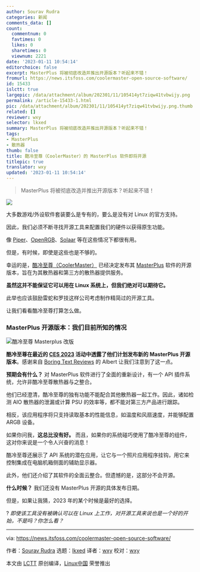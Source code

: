 ```yaml
---
author: Sourav Rudra
categories: 新闻
comments_data: []
count:
  commentnum: 0
  favtimes: 0
  likes: 0
  sharetimes: 0
  viewnum: 2221
date: '2023-01-11 10:54:14'
editorchoice: false
excerpt: MasterPlus 将被彻底改造并推出开源版本？听起来不错！
fromurl: https://news.itsfoss.com/coolermaster-open-source-software/
id: 15433
islctt: true
largepic: /data/attachment/album/202301/11/105414yt7ziqw41tvbwijy.png
permalink: /article-15433-1.html
pic: /data/attachment/album/202301/11/105414yt7ziqw41tvbwijy.png.thumb.jpg
related: []
reviewer: wxy
selector: lkxed
summary: MasterPlus 将被彻底改造并推出开源版本？听起来不错！
tags:
- MasterPlus
- 散热器
thumb: false
title: 酷冷至尊（CoolerMaster）的 MasterPlus 软件即将开源
titlepic: true
translator: wxy
updated: '2023-01-11 10:54:14'
---
```



> 
> MasterPlus 将被彻底改造并推出开源版本？听起来不错！
> 
> 
> 


![](/data/attachment/album/202301/11/105414yt7ziqw41tvbwijy.png)


大多数游戏/外设软件套装要么是专有的，要么是没有对 Linux 的官方支持。


因此，我们必须不断寻找开源工具来配置我们的硬件以获得原生功能。


像 [Piper](https://github.com/libratbag/piper)、[OpenRGB](https://openrgb.org)、[Solaar](https://github.com/pwr-Solaar/Solaar) 等在这些情况下都很有用。


但是，有时候，即使是这些也是不够的。


幸运的是，[酷冷至尊（CoolerMaster）](https://www.coolermaster.com) 已经决定发布其 [MasterPlus](https://masterplus.coolermaster.com) 软件的开源版本，旨在为其散热器和第三方的散热器提供服务。


**虽然这并不能保证它可以用在 Linux 系统上，但我们绝对可以期待它。**


此举也应该鼓励雷蛇和罗技这样公司考虑制作精简过的开源工具。


让我们看看酷冷至尊打算怎么做。


### MasterPlus 开源版本：我们目前所知的情况


![酷冷至尊 Masterplus 改版](/data/attachment/album/202301/11/105414btppihwcjnpp6gln.png)


**酷冷至尊在最近的 [CES 2023](https://www.ces.tech) 活动中透露了他们计划发布新的 MasterPlus 开源版本**。感谢来自 [Boring Text Reviews](https://boringtextreviews.com/exclusive-say-goodbye-to-bloated-closed-source-software-coolermaster-to-release-new-open-source-version-of-its-software-with-api-integration-and-it-can-work-with-other-coolers-too) 的 Albert 让我们注意到了这一点。


**预期会有什么？** 对 MasterPlus 软件进行了全面的重新设计，有一个 API 插件系统，允许非酷冷至尊散热器与之整合。


他们已经澄清，酷冷至尊的独有功能不能配合其他散热器一起工作。因此，诸如检测 AIO 散热器的泄漏或计算 PSU 的效率等，都不能对第三方产品进行跟踪。


相反，该应用程序将只支持读取基本的性能信息，如温度和风扇速度，并能够配置 ARGB 设备。


如果你问我，**这总比没有好。** 而且，如果你的系统碰巧使用了酷冷至尊的组件，这对你来说是一个令人兴奋的消息！


酷冷至尊还展示了 API 系统的潜在应用，让它与一个照片应用程序挂钩，用它来控制集成在电脑机箱侧面的辅助显示器。


此外，他们还介绍了其软件的全面云整合。但遗憾的是，这部分不会开源。


**什么时候？** 我们还没有 MasterPlus 开源的具体发布日期。


但是，如果让我猜，2023 年的某个时候是最好的选择。


? *即使该工具没有被确认可以在 Linux 上工作，对开源工具来说也是一个好的开始，不是吗？你怎么看？*




---


via: <https://news.itsfoss.com/coolermaster-open-source-software/>


作者：[Sourav Rudra](https://news.itsfoss.com/author/sourav/) 选题：[lkxed](https://github.com/lkxed) 译者：[wxy](https://github.com/wxy) 校对：[wxy](https://github.com/wxy)


本文由 [LCTT](https://github.com/LCTT/TranslateProject) 原创编译，[Linux中国](https://linux.cn/) 荣誉推出